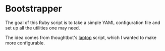 # Bootstrapper

The goal of this Ruby script is to take a simple YAML configuration file and set up all the utilities one may need.

The idea comes from thoughtbot's [laptop](https://github.com/thoughtbot/laptop) script, which I wanted to make more configurable.
